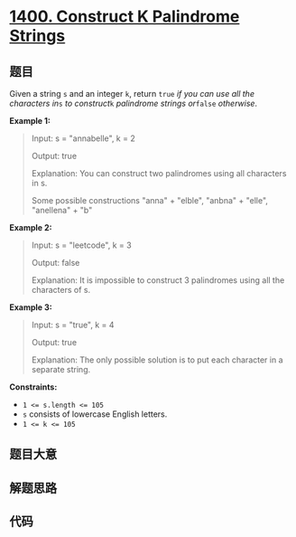 # [1400. Construct K Palindrome Strings](https://leetcode.com/problems/construct-k-palindrome-strings/)

## 题目

Given a string `s` and an integer `k`, return `true` _if you can use all the
characters in_`s` _to construct_`k` _palindrome strings or_`false`
_otherwise_.



**Example 1:**

> Input: s = "annabelle", k = 2
> 
> Output: true
> 
> Explanation: You can construct two palindromes using all characters in s.
> 
> Some possible constructions "anna" + "elble", "anbna" + "elle", "anellena" + "b"

**Example 2:**

> Input: s = "leetcode", k = 3
> 
> Output: false
> 
> Explanation: It is impossible to construct 3 palindromes using all the characters of s.

**Example 3:**

> Input: s = "true", k = 4
> 
> Output: true
> 
> Explanation: The only possible solution is to put each character in a separate string.

**Constraints:**

  * `1 <= s.length <= 105`
  * `s` consists of lowercase English letters.
  * `1 <= k <= 105`


## 题目大意

## 解题思路

## 代码

```javascript

```


